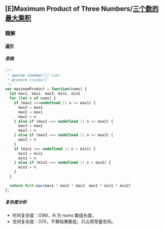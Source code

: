 ## [E]Maximum Product of Three Numbers/[三个数的最大乘积](https://leetcode-cn.com/problems/maximum-product-of-three-numbers/)

### 题解
#### 遍历
##### 思路

```js
/**
 * @param {number[]} nums
 * @return {number}
 */
var maximumProduct = function(nums) {
  let max1, max2, max3, min1, min2
  for (let n of nums) {
    if (max1 ===undefined || n >= max1) {
      max3 = max2
      max2 = max1
      max1 = n
    } else if (max2 === undefined || n >= max2) {
      max3 = max2
      max2 = n
    } else if (max3 === undefined || n >= max3) {
      max3 = n
    }
    if (min1 === undefined || n < min1) {
      min2 = min1
      min1 = n
    } else if (min2 === undefined || n < min2) {
      min2 = n
    }
  }
  
  return Math.max(max1 * max2 * max3, max1 * min1 * min2)
};
```

##### 复杂度分析
+ 时间复杂度：O(N)，N 为 nums 数组长度。
+ 空间复杂度：O(1)，不算结果数组，只占用常量空间。
